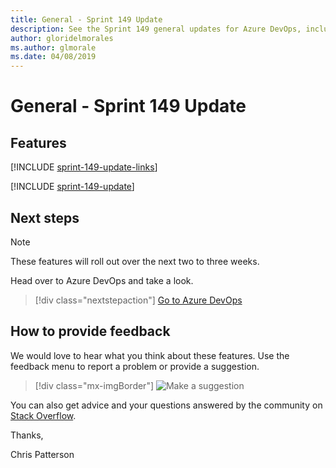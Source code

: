 ```yaml
---
title: General - Sprint 149 Update
description: See the Sprint 149 general updates for Azure DevOps, including next steps.
author: gloridelmorales
ms.author: glmorale
ms.date: 04/08/2019
---
```


# General - Sprint 149 Update

## Features

[!INCLUDE [sprint-149-update-links](../includes/general/sprint-149-update-links.md)]

[!INCLUDE [sprint-149-update](../includes/general/sprint-149-update.md)]

## Next steps

> [!NOTE]
> These features will roll out over the next two to three weeks.

Head over to Azure DevOps and take a look.

> [!div class="nextstepaction"]
> [Go to Azure DevOps](https://go.microsoft.com/fwlink/?LinkId=307137&campaign=o~msft~docs~product-vsts~release-notes)

## How to provide feedback

We would love to hear what you think about these features. Use the feedback menu to report a problem or provide a suggestion.

> [!div class="mx-imgBorder"]
> ![Make a suggestion](../../media/help-make-a-suggestion.png)

You can also get advice and your questions answered by the community on [Stack Overflow](https://stackoverflow.com/questions/tagged/azure-devops).

Thanks,

Chris Patterson
